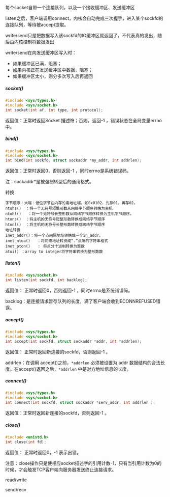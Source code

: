 每个socket自带一个连接队列，以及一个接收缓冲区、发送缓冲区



listen之后，客户端调用connect，内核会自动完成三次握手，进入某个sockfd的连接队列，等待被accept提取。



write/send只是把数据写入该sockfd的IO缓冲区就返回了，不代表真的发出，随后由内核控制将数据发出

write/send在向发送缓冲区写入时：

- 如果缓冲区已满，阻塞；
- 如果内核正在发送缓冲区中数据，阻塞；
- 如果缓冲区太小，则分多次写入后再返回



##### socket()

```c
#include <sys/types.h> 
#include <sys/socket.h> 
int socket(int af, int type, int protocol);
```

返回值：正常时返回Socket 描述符；否则，返回-1 ，错误状态在全局变量errno中。



##### bind()

```c
#include <sys/types.h> 
#include <sys/socket.h> 
int bind(int sockfd, struct sockaddr *my_addr, int addrlen);  
```

返回值：正常时返回0，否则返回-1 ，同时errno是系统错误码。

注：sockaddr*是被强制转型后的通用格式。



转换

```
字节顺序：大端：低位字节在内存的高地址端，如0x0102，先存01，再存02。
ntohs()  ：将一个无符号短整形数从网络字节顺序转换为主机
ntohl()   ：将一个无符号长整形数从网络字节顺序转换为主机字节顺序。
htons()  ：将主机的无符号短整形数转换成网络字节顺序
htonl()  ：将主机的无符号长整形数转换成网络字节顺序
地址转换
inet_addr()：将一个点间隔地址转换成一个in_addr。
inet_ntoa()   ：将网络地址转换成“.”点隔的字符串格式
inet_pton()   ： 将点分十进制转换为整数
atoi() ：array to integer将字符串转换为整形数数
```



##### listen()

```c
#include <sys/socket.h> 
int listen(int sockfd, int backlog);   
```

返回值： 正常时返回0，否则返回-1 ，同时errno是系统错误码。

backlog：是连接请求暂存队列的长度，满了客户端会收到ECONNREFUSED错误。



##### accept()

```c
#include <sys/types.h> 
#include <sys/socket.h> 
int accept(int sockfd, struct sockaddr *addr, int *addrlen);   
```

返回值： 正常时返回新连接的sockfd，否则返回-1 。

addrlen：在调用 accept()之前，`*addrlen` 必须被设置为 addr 数据结构的合法长度。在accept()返回之后，`*addrlen` 中是对方地址信息的长度。 



##### connect()

```c
#include <sys/types.h> 
#include <sys/socket.h> 
int connect(int sockfd, struct sockaddr *serv_addr, int addrlen ); 
```

返回值：正常时返回新连接的sockfd，否则返回-1 。



##### close()

```c
#include <unistd.h> 
int close(int fd); 
```

返回值： 正常时返回0，-1 表示出错。

注意：close操作只是使相应socket描述字的引用计数-1，只有当引用计数为0的时候，才会触发TCP客户端向服务器发送终止连接请求。



read/write

send/recv